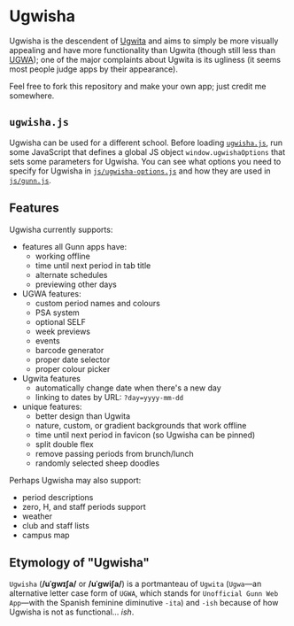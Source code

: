 # Ugwisha

Ugwisha is the descendent of [Ugwita](https://orbiit.github.io/gunn-web-app/lite/) and aims to simply be more visually appealing and have more functionality than Ugwita (though still less than [UGWA](https://orbiit.github.io/gunn-web-app/)); one of the major complaints about Ugwita is its ugliness (it seems most people judge apps by their appearance).

Feel free to fork this repository and make your own app; just credit me somewhere.

## `ugwisha.js`

Ugwisha can be used for a different school. Before loading [`ugwisha.js`](./ugwisha.js), run some JavaScript that defines a global JS object `window.ugwishaOptions` that sets some parameters for Ugwisha. You can see what options you need to specify for Ugwisha in [`js/ugwisha-options.js`](js/ugwisha-options.js) and how they are used in [`js/gunn.js`](./js/gunn.js).

## Features

Ugwisha currently supports:

- features all Gunn apps have:
  - working offline
  - time until next period in tab title
  - alternate schedules
  - previewing other days
- UGWA features:
  - custom period names and colours
  - PSA system
  - optional SELF
  - week previews
  - events
  - barcode generator
  - proper date selector
  - proper colour picker
- Ugwita features
  - automatically change date when there's a new day
  - linking to dates by URL: `?day=yyyy-mm-dd`
- unique features:
  - better design than Ugwita
  - nature, custom, or gradient backgrounds that work offline
  - time until next period in favicon (so Ugwisha can be pinned)
  - split double flex
  - remove passing periods from brunch/lunch
  - randomly selected sheep doodles

Perhaps Ugwisha may also support:

- period descriptions
- zero, H, and staff periods support
- weather
- club and staff lists
- campus map

## Etymology of "Ugwisha"

`Ugwisha` (**/uˈɡwɪʃa/** or **/uˈɡwiʃa/**) is a portmanteau of `Ugwita` (`Ugwa`&mdash;an alternative letter case form of `UGWA`, which stands for `Unofficial Gunn Web App`&mdash;with the Spanish feminine diminutive `-ita`) and `-ish` because of how Ugwisha is not as functional... *ish*.
